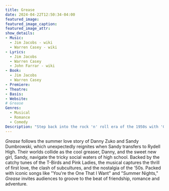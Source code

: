 ```yaml
---
title: Grease
date: 2024-04-22T12:50:34-04:00
featured_image:
featured_image_caption: 
featured_image_attr:
show_details: 
- Music:
  - Jim Jacobs - wiki
  - Warren Casey - wiki
- Lyrics: 
  - Jim Jacobs
  - Warren Casey
  - John Farrar - wiki
- Book:
  - Jim Jacobs
  - Warren Casey
- Premiere: 
- Theatre: 
- Basis: 
- Website: 
# Grease
Genres:
  - Musical
  - Romance
  - Comedy
Description: "Step back into the rock 'n' roll era of the 1950s with 'Grease,' a vibrant tale of teen romance and rebellion at Rydell High."
---
```

*Grease* follows the summer love story of Danny Zuko and Sandy Dumbrowski, which unexpectedly reignites when Sandy transfers to Rydell High. Their worlds collide as the cool greaser, Danny, and the sweet new girl, Sandy, navigate the tricky social waters of high school. Backed by the catchy tunes of the T-Birds and Pink Ladies, the musical captures the thrill of first love, the clash of subcultures, and the nostalgia of the '50s. Packed with iconic songs like "You're the One That I Want" and "Summer Nights," *Grease* invites audiences to groove to the beat of friendship, romance and adventure.